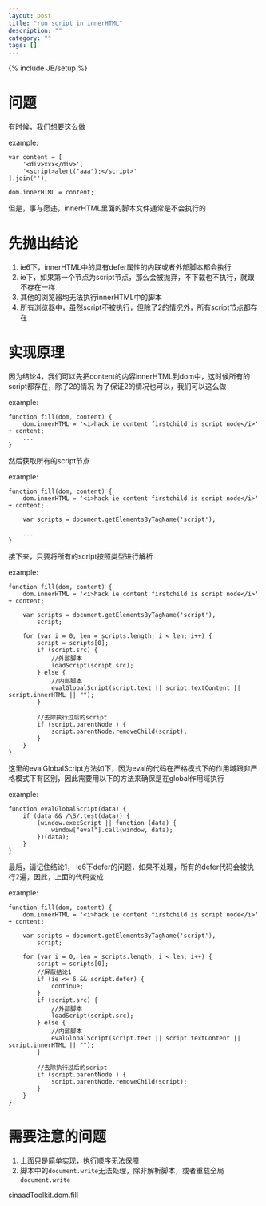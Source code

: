 ```yaml
---
layout: post
title: "run script in innerHTML"
description: ""
category: ""
tags: []
---
```

{% include JB/setup %}


# 问题

有时候，我们想要这么做

example:

    var content = [
        '<div>xxx</div>',
        '<script>alert("aaa");</script>'
    ].join('');

    dom.innerHTML = content;


但是，事与愿违，innerHTML里面的脚本文件通常是不会执行的


# 先抛出结论

1. ie6下，innerHTML中的具有defer属性的内联或者外部脚本都会执行
2. ie下，如果第一个节点为script节点，那么会被抛弃，不下载也不执行，就跟不存在一样
3. 其他的浏览器均无法执行innerHTML中的脚本
4. 所有浏览器中，虽然script不被执行，但除了2的情况外，所有script节点都存在


# 实现原理

因为结论4，我们可以先把content的内容innerHTML到dom中，这时候所有的script都存在，除了2的情况
为了保证2的情况也可以，我们可以这么做

example:
    
    function fill(dom, content) {
        dom.innerHTML = '<i>hack ie content firstchild is script node</i>' + content;
        ...
    }


然后获取所有的script节点

example:

    function fill(dom, content) {
        dom.innerHTML = '<i>hack ie content firstchild is script node</i>' + content;

        var scripts = document.getElementsByTagName('script');

        ...
    }


接下来，只要将所有的script按照类型进行解析

example:

    function fill(dom, content) {
        dom.innerHTML = '<i>hack ie content firstchild is script node</i>' + content;

        var scripts = document.getElementsByTagName('script'),
            script;

        for (var i = 0, len = scripts.length; i < len; i++) {
            script = scripts[0];
            if (script.src) {
                //外部脚本
                loadScript(script.src);
            } else {
                //内部脚本
                evalGlobalScript(script.text || script.textContent || script.innerHTML || "");
            }

            //去除执行过后的script
            if (script.parentNode ) {
                script.parentNode.removeChild(script);
            }
        }
    }


这里的evalGlobalScript方法如下，因为eval的代码在严格模式下的作用域跟非严格模式下有区别，因此需要用以下的方法来确保是在global作用域执行

example:

    function evalGlobalScript(data) {
        if (data && /\S/.test(data)) {
            (window.execScript || function (data) {
                window["eval"].call(window, data);
            })(data);
        }
    }


最后，请记住结论1， ie6下defer的问题，如果不处理，所有的defer代码会被执行2遍，因此，上面的代码变成

example:

    function fill(dom, content) {
        dom.innerHTML = '<i>hack ie content firstchild is script node</i>' + content;

        var scripts = document.getElementsByTagName('script'),
            script;

        for (var i = 0, len = scripts.length; i < len; i++) {
            script = scripts[0];
            //屏蔽结论1
            if (ie <= 6 && script.defer) {
                continue;
            }
            if (script.src) {
                //外部脚本
                loadScript(script.src);
            } else {
                //内部脚本
                evalGlobalScript(script.text || script.textContent || script.innerHTML || "");
            }

            //去除执行过后的script
            if (script.parentNode ) {
                script.parentNode.removeChild(script);
            }
        }
    }


# 需要注意的问题

1. 上面只是简单实现，执行顺序无法保障
2. 脚本中的`document.write`无法处理，除非解析脚本，或者重载全局`document.write`



sinaadToolkit.dom.fill